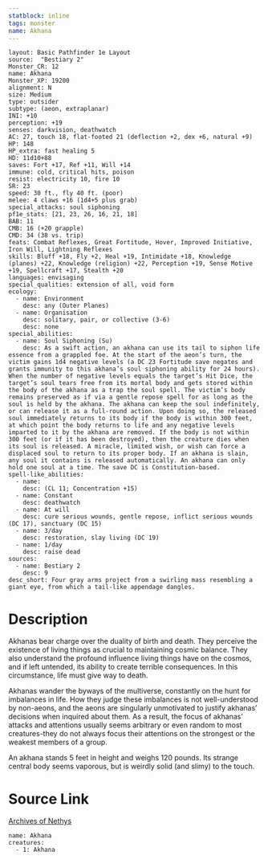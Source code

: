 ```yaml
---
statblock: inline
tags: monster
name: Akhana
---
```

```statblock
layout: Basic Pathfinder 1e Layout
source:  "Bestiary 2"
Monster_CR: 12
name: Akhana
Monster_XP: 19200
alignment: N
size: Medium
type: outsider
subtype: (aeon, extraplanar)
INI: +10
perception: +19
senses: darkvision, deathwatch
AC: 27, touch 18, flat-footed 21 (deflection +2, dex +6, natural +9)
HP: 148
HP_extra: fast healing 5
HD: 11d10+88
saves: Fort +17, Ref +11, Will +14
immune: cold, critical hits, poison
resist: electricity 10, fire 10
SR: 23
speed: 30 ft., fly 40 ft. (poor)
melee: 4 claws +16 (1d4+5 plus grab)
special_attacks: soul siphoning
pf1e_stats: [21, 23, 26, 16, 21, 18]
BAB: 11
CMB: 16 (+20 grapple)
CMD: 34 (38 vs. trip)
feats: Combat Reflexes, Great Fortitude, Hover, Improved Initiative, Iron Will, Lightning Reflexes
skills: Bluff +18, Fly +2, Heal +19, Intimidate +18, Knowledge (planes) +22, Knowledge (religion) +22, Perception +19, Sense Motive +19, Spellcraft +17, Stealth +20
languages: envisaging
special_qualities: extension of all, void form
ecology:
  - name: Environment
    desc: any (Outer Planes)
  - name: Organisation
    desc: solitary, pair, or collective (3-6)
    desc: none
special_abilities:
  - name: Soul Siphoning (Su)
    desc: As a swift action, an akhana can use its tail to siphon life essence from a grappled foe. At the start of the aeon’s turn, the victim gains 1d4 negative levels (a DC 23 Fortitude save negates and grants immunity to this akhana’s soul siphoning ability for 24 hours). When the number of negative levels equals the target’s Hit Dice, the target’s soul tears free from its mortal body and gets stored within the body of the akhana as a trap the soul spell. The victim’s body remains preserved as if via a gentle repose spell for as long as the soul is held by the akhana. The akhana can keep the soul indefinitely, or can release it as a full-round action. Upon doing so, the released soul immediately returns to its body if the body is within 300 feet, at which point the body returns to life and any negative levels imparted to it by the akhana are removed. If the body is not within 300 feet (or if it has been destroyed), then the creature dies when its soul is released. A miracle, limited wish, or wish can force a displaced soul to return to its proper body. If an akhana is slain, any soul it contains is released automatically. An akhana can only hold one soul at a time. The save DC is Constitution-based.
spell-like_abilities:
  - name:
    desc: (CL 11; Concentration +15)
  - name: Constant
    desc: deathwatch
  - name: At will
    desc: cure serious wounds, gentle repose, inflict serious wounds (DC 17), sanctuary (DC 15)
  - name: 3/day
    desc: restoration, slay living (DC 19)
  - name: 1/day
    desc: raise dead
sources:
  - name: Bestiary 2
    desc: 9
desc_short: Four gray arms project from a swirling mass resembling a giant eye, from which a tail-like appendage dangles. 
```
# Description
Akhanas bear charge over the duality of birth and death. They perceive the existence of living things as crucial to maintaining cosmic balance. They also understand the profound influence living things have on the cosmos, and if left untended, its ability to create terrible consequences. In this circumstance, life must give way to death. 

Akhanas wander the byways of the multiverse, constantly on the hunt for imbalances in life. How they judge these imbalances is not well-understood by non-aeons, and the aeons are singularly unmotivated to justify akhanas’ decisions when inquired about them. As a result, the focus of akhanas’ attacks and attentions usually seems arbitrary or even random to most creatures-they do not always focus their attentions on the strongest or the weakest members of a group. 

An akhana stands 5 feet in height and weighs 120 pounds. Its strange central body seems vaporous, but is weirdly solid (and slimy) to the touch.
# Source Link
[Archives of Nethys](https://aonprd.com/MonsterDisplay.aspx?ItemName=Akhana)
```encounter-table
name: Akhana
creatures:
  - 1: Akhana
```

